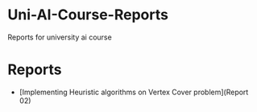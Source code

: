 # Uni-AI-Course-Reports
Reports for university ai course

# Reports
- [Implementing Heuristic algorithms on Vertex Cover problem](Report 02)
